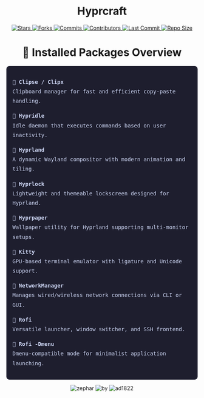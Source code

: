 <h1 align="center">Hyprcraft</h1>

<p align="center">
  <a href="https://github.com/zephardev/hyprcraft/stargazers">
    <img src="https://img.shields.io/github/stars/zephardev/hyprcraft?style=for-the-badge&label=Stars&labelColor=1e1e2e&color=cba6f7&logo=starship&logoColor=white" alt="Stars" />
  </a>
  <a href="https://github.com/zephardev/hyprcraft/network/members">
    <img src="https://img.shields.io/github/forks/zephardev/hyprcraft?style=for-the-badge&label=Forks&labelColor=1e1e2e&color=eba0ac&logo=matrix&logoColor=white" alt="Forks" />
  </a>
  <a href="https://github.com/zephardev/hyprcraft/commits">
    <img src="https://img.shields.io/github/commit-activity/y/zephardev/hyprcraft?style=for-the-badge&label=Commits&labelColor=1e1e2e&color=f5c2e7&logo=nixos&logoColor=white" alt="Commits" />
  </a>
  <a href="https://github.com/zephardev/hyprcraft/graphs/contributors">
    <img src="https://img.shields.io/github/contributors/zephardev/hyprcraft?style=for-the-badge&label=Contributors&labelColor=1e1e2e&color=f9e2af&logo=openstack&logoColor=white" alt="Contributors" />
  </a>
  <a href="https://github.com/zephardev/hyprcraft/commits/master">
    <img src="https://img.shields.io/github/last-commit/zephardev/hyprcraft?style=for-the-badge&label=Last%20Commit&labelColor=1e1e2e&color=eba0ac&logo=codeberg&logoColor=white" alt="Last Commit" />
  </a>
  <a href="https://github.com/zephardev/hyprcraft">
    <img src="https://img.shields.io/github/repo-size/zephardev/hyprcraft?style=for-the-badge&label=Repo%20Size&labelColor=1e1e2e&color=f5c2e7&logo=appwrite&logoColor=white" alt="Repo Size" />
  </a>
</p>

<h1 align="center">󰣇 Installed Packages Overview</h1>

<div style="font-family: 'JetBrainsMono Nerd Font', monospace; color: #cdd6f4; background-color: #1e1e2e; padding: 1rem; border-radius: 8px; max-width: 800px; margin: auto; line-height: 1.8;">

  <p>󰒓 <b>Clipse / Clipx</b><br>
  Clipboard manager for fast and efficient copy-paste handling.</p>

  <p>󰌌 <b>Hypridle</b><br>
  Idle daemon that executes commands based on user inactivity.</p>

  <p>󰍁 <b>Hyprland</b><br>
  A dynamic Wayland compositor with modern animation and tiling.</p>

  <p>󰖳 <b>Hyprlock</b><br>
  Lightweight and themeable lockscreen designed for Hyprland.</p>

  <p>󰸞 <b>Hyprpaper</b><br>
  Wallpaper utility for Hyprland supporting multi-monitor setups.</p>

  <p>󰞷 <b>Kitty</b><br>
  GPU-based terminal emulator with ligature and Unicode support.</p>

  <p>󰈀 <b>NetworkManager</b><br>
  Manages wired/wireless network connections via CLI or GUI.</p>

  <p>󰘳 <b>Rofi</b><br>
  Versatile launcher, window switcher, and SSH frontend.</p>

  <p>󱞬 <b>Rofi -Dmenu</b><br>
  Dmenu-compatible mode for minimalist application launching.</p>

</div>


<p align="center">
  <img src="https://img.shields.io/badge/zephar-1e1e2e?style=for-the-badge&labelColor=1e1e2e&color=cba6f7&logo=sublime-text&logoColor=white" alt="zephar" />
  <img src="https://img.shields.io/badge/by-1e1e2e?style=for-the-badge&labelColor=1e1e2e&color=94e2d5&logo=gitbook&logoColor=white" alt="by" />
  <img src="https://img.shields.io/badge/ad1822-1e1e2e?style=for-the-badge&labelColor=1e1e2e&color=eba0ac&logo=semantic-release&logoColor=white" alt="ad1822" />
</p>